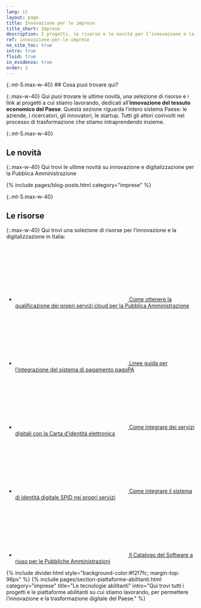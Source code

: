 ```yaml
---
lang: it
layout: page
title: Innovazione per le imprese
title_short: Imprese
description: I progetti, le risorse e le novità per l’innovazione e la digitalizzazione del sistema produttivo del Paese
ref: innovazione-per-le-imprese
no_site_toc: true
intro: true
fluid: true
in_evidenza: true
order: 2
---
```



<div class="container" markdown="1">
{:.mt-5.max-w-40}
## Cosa puoi trovare qui?

{:.max-w-40}
Qui puoi trovare le ultime novità, una selezione di risorse e i link ai progetti a cui stiamo lavorando, dedicati all’**innovazione del tessuto economico del Paese**. Questa sezione riguarda l’intero sistema Paese: le aziende, i ricercatori, gli innovatori, le startup. Tutti gli attori coinvolti nel processo di trasformazione che stiamo intraprendendo insieme. 

{:.mt-5.max-w-40}
## Le novità

{:.max-w-40}
Qui trovi le ultime novità su innovazione e digitalizzazione per la Pubblica Amministrazione

{% include pages/blog-posts.html category="imprese" %}

{:.mt-5.max-w-40}
## Le risorse

{:.max-w-40}
Qui trovi una solezione di risorse per l’innovazione e la digitalizzazione in Italia:

<div class="link-list-wrapper max-w-40 mb-5">
    <ul class="link-list">
        <li>
            <a class="list-item left-icon" target="_blank" rel="noopener noreferrer" href="https://cloud.italia.it/it/qualificazioni/">
                <svg class="icon icon-primary icon-sm"><use xlink:href="{{ site.baseurl }}/assets/bootstrap-italia/dist/svg/sprite.svg#it-presentation"></use></svg>
                <span class="pl-2 d-inline">Come ottenere la qualificazione dei propri servizi cloud per la Pubblica Amministrazione</span>
            </a>
        </li>
        <li>
            <a class="list-item left-icon" target="_blank" rel="noopener noreferrer" href="https://www.agid.gov.it/it/piattaforme/eidas/cie-verso-eidas">
                <svg class="icon icon-primary icon-sm"><use xlink:href="{{ site.baseurl }}/assets/bootstrap-italia/dist/svg/sprite.svg#it-presentation"></use></svg>
                <span class="pl-2 d-inline">Linee guida per l’integrazione del sistema di pagamento pagoPA</span>
            </a>
        </li>
        <li>
            <a class="list-item left-icon" target="_blank" rel="noopener noreferrer" href="https://www.agid.gov.it/it/piattaforme/eidas/cie-verso-eidas">
                <svg class="icon icon-primary icon-sm"><use xlink:href="{{ site.baseurl }}/assets/bootstrap-italia/dist/svg/sprite.svg#it-presentation"></use></svg>
                <span class="pl-2 d-inline">Come integrare dei servizi digitali con la Carta d’identità elettronica</span>
            </a>
        </li>
        <li>
            <a class="list-item left-icon" target="_blank" rel="noopener noreferrer" href="https://www.spid.gov.it/come-diventare-fornitore-di-servizi-pubblici-e-privati-con-spid">
                <svg class="icon icon-primary icon-sm"><use xlink:href="{{ site.baseurl }}/assets/bootstrap-italia/dist/svg/sprite.svg#it-tool"></use></svg>
                <span class="pl-2 d-inline">Come integrare il sistema di identità digitale SPID nei propri servizi</span>
            </a>
        </li>
        <li>
            <a class="list-item left-icon" target="_blank" rel="noopener noreferrer" href="https://developers.italia.it/it/software/">
                <svg class="icon icon-primary icon-sm"><use xlink:href="{{ site.baseurl }}/assets/bootstrap-italia/dist/svg/sprite.svg#it-tool"></use></svg>
                <span class="pl-2 d-inline">Il Catalogo del Software a riuso per le Pubbliche Amministrazioni</span>
            </a>
        </li>  
    </ul>
</div>

</div>

{% include divider.html style="background-color:#f2f7fc; margin-top: 96px" %}
{% include pages/section-piattaforme-abilitanti.html
  category="imprese"
  title="Le tecnologie abilitanti"
  intro="Qui trovi tutti i progetti e le piattaforme abilitanti su cui stiamo lavorando, per permettere l’innovazione e la trasformazione digitale del Paese."
  %}


